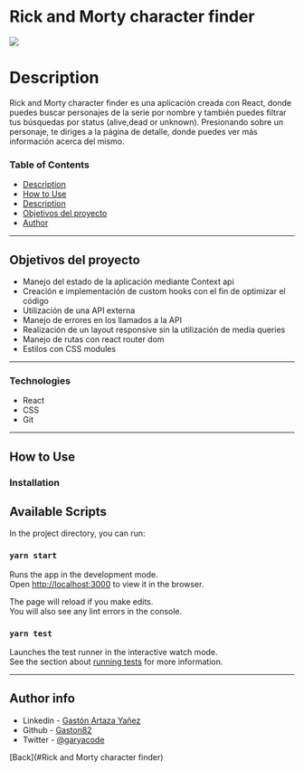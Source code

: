# Rick and Morty character finder

![](https://media.giphy.com/media/l378BzHA5FwWFXVSg/giphy.gif)

# Description

Rick and Morty character finder es una aplicación creada con React, donde puedes buscar personajes de la serie por nombre y también puedes filtrar tus búsquedas por status (alive,dead or unknown). Presionando sobre un personaje, te diriges a la página de detalle, donde puedes ver más información acerca del mismo.

### Table of Contents

- [Description](#description)
- [How to Use](#how-to-use)
- [Description](#description)
- [Objetivos del proyecto](#description)
- [Author](#author-info)

---

## Objetivos del proyecto

- Manejo del estado de la aplicación mediante Context api
- Creación e implementación de custom hooks con el fin de optimizar el código
- Utilización de una API externa
- Manejo de errores en los llamados a la API
- Realización de un layout responsive sin la utilización de media queries
- Manejo de rutas con react router dom
- Estilos con CSS modules

---

### Technologies

- React
- CSS
- Git

---

## How to Use

### Installation

## Available Scripts

In the project directory, you can run:

### `yarn start`

Runs the app in the development mode.\
Open [http://localhost:3000](http://localhost:3000) to view it in the browser.

The page will reload if you make edits.\
You will also see any lint errors in the console.

### `yarn test`

Launches the test runner in the interactive watch mode.\
See the section about [running tests](https://facebook.github.io/create-react-app/docs/running-tests) for more information.

---

## Author info

- Linkedin - [Gastón Artaza Yañez](https://www.linkedin.com/in/gast%C3%B3n-artaza-frontend-developer/)
- Github - [Gaston82](https://github.com/Gaston82)
- Twitter - [@garyacode](https://twitter.com/garyacode)

[Back](#Rick and Morty character finder)
